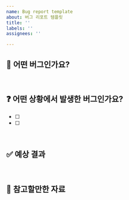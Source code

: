 ```yaml
---
name: Bug report template
about: 버그 리포트 템플릿
title: ''
labels: ''
assignees: ''

---
```


## 🐛 어떤 버그인가요?
<!-- 구현할 기능에 대해 간단히 설명해주세요 -->
<br/>

## ❓ 어떤 상황에서 발생한 버그인가요?
<!-- 해야 할 일들을 체크박스로 나열해주세요 -->
- [ ] 
- [ ]
<br/>

## ✅ 예상 결과
<!-- 예상했던 정상적인 결과가 어떤 것이었는지 설명해주세요 -->

<br/>

## 📝 참고할만한 자료
<!-- 참고할 내용이나 주의사항을 작성해주세요 -->
